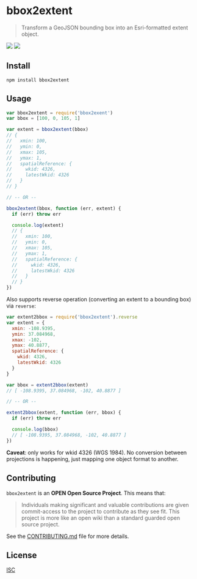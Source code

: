 # bbox2extent

> Transform a GeoJSON bounding box into an Esri-formatted extent object.

[![](https://img.shields.io/npm/v/bbox2extent.svg?style=flat-square)](https://www.npmjs.com/package/bbox2extent)
[![](https://img.shields.io/travis/GeoXForm/bbox2extent.svg?style=flat-square)](https://travis-ci.org/GeoXForm/bbox2extent)

## Install

```
npm install bbox2extent
```

## Usage

```js
var bbox2extent = require('bbox2exent')
var bbox = [100, 0, 105, 1]

var extent = bbox2extent(bbox)
// {
//   xmin: 100,
//   ymin: 0,
//   xmax: 105,
//   ymax: 1,
//   spatialReference: {
//     wkid: 4326,
//     latestWkid: 4326
//   }
// }

// -- OR --

bbox2extent(bbox, function (err, extent) {
  if (err) throw err

  console.log(extent)
  // {
  //   xmin: 100,
  //   ymin: 0,
  //   xmax: 105,
  //   ymax: 1,
  //   spatialReference: {
  //     wkid: 4326,
  //     latestWkid: 4326
  //   }
  // }
})
```

Also supports reverse operation (converting an extent to a bounding box) via `reverse`:

```js
var extent2bbox = require('bbox2extent').reverse
var extent = {
  xmin: -108.9395,
  ymin: 37.084968,
  xmax: -102,
  ymax: 40.8877,
  spatialReference: {
    wkid: 4326,
    latestWkid: 4326
  }
}

var bbox = extent2bbox(extent)
// [ -108.9395, 37.084968, -102, 40.8877 ]

// -- OR --

extent2bbox(extent, function (err, bbox) {
  if (err) throw err

  console.log(bbox)
  // [ -108.9395, 37.084968, -102, 40.8877 ]
})
```

**Caveat**: only works for wkid 4326 (WGS 1984). No conversion between projections is happening, just mapping one object format to another.

## Contributing

`bbox2extent` is an **OPEN Open Source Project**. This means that:

> Individuals making significant and valuable contributions are given commit-access to the project to contribute as they see fit. This project is more like an open wiki than a standard guarded open source project.

See the [CONTRIBUTING.md](CONTRIBUTING.md) file for more details.

## License

[ISC](LICENSE)
